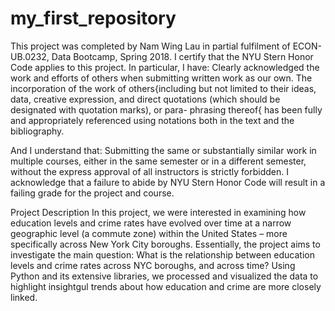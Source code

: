 # my_first_repository

This project was completed by Nam Wing Lau in partial fulfilment of ECON-UB.0232,
Data Bootcamp, Spring 2018. I certify that the NYU Stern Honor Code applies to this project.
In particular, I have:
Clearly acknowledged the work and efforts of others when submitting written work as our own.
The incorporation of the work of others{including but not limited to their ideas, data, creative
expression, and direct quotations (which should be designated with quotation marks), or para-
phrasing thereof{ has been fully and appropriately referenced using notations both in the text
and the bibliography.

And I understand that:
Submitting the same or substantially similar work in multiple courses, either in the same semester
or in a different semester, without the express approval of all instructors is strictly forbidden.
I acknowledge that a failure to abide by NYU Stern Honor Code will result in a failing grade for
the project and course.

Project Description
In this project, we were interested in examining how education levels and crime rates have evolved over time at a narrow geographic level (a commute zone) within the United States – more specifically across New York City boroughs. Essentially, the project aims to investigate the main question: What is the relationship between education levels and crime rates across NYC boroughs, and across time? Using Python and its extensive libraries, we processed and visualized the data to highlight insightgul trends about how education and crime are more closely linked. 
